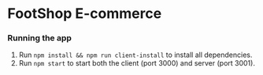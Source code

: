 # FootShop E-commerce

### Running the app
1. Run `npm install && npm run client-install` to install all dependencies.
2. Run `npm start` to start both the client (port 3000) and server (port 3001).
